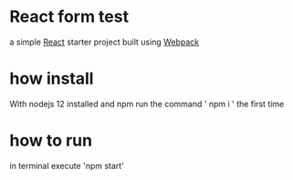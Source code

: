 # React form test

a simple [React](https://reactjs.org/) starter project built using [Webpack](https://webpack.js.org/)

# how install 
With nodejs 12 installed and npm run the command ' npm i ' the first time

# how to run
in terminal execute 'npm start'

